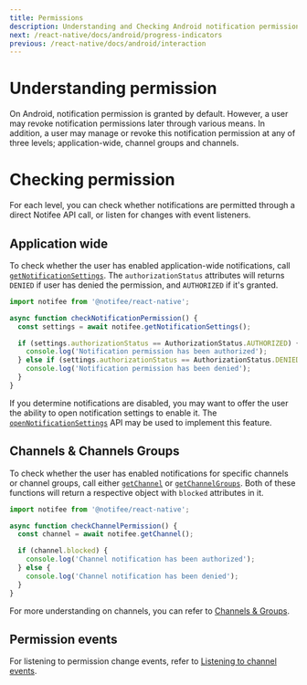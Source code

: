 ```yaml
---
title: Permissions
description: Understanding and Checking Android notification permissions
next: /react-native/docs/android/progress-indicators
previous: /react-native/docs/android/interaction
---
```


# Understanding permission

On Android, notification permission is granted by default. However, a user may revoke notification permissions later through various means. In addition, a user may manage or revoke this notification permission at any of three levels; application-wide, channel groups and channels. 

# Checking permission

For each level, you can check whether notifications are permitted through a direct Notifee API call, or listen for changes with event listeners.

## Application wide

To check whether the user has enabled application-wide notifications, call [`getNotificationSettings`](/reference/getnotificationsettings). The `authorizationStatus` attributes will returns `DENIED` if user has denied the permission, and `AUTHORIZED` if it's granted.


```js
import notifee from '@notifee/react-native';

async function checkNotificationPermission() {
  const settings = await notifee.getNotificationSettings();

  if (settings.authorizationStatus == AuthorizationStatus.AUTHORIZED) {
    console.log('Notification permission has been authorized');
  } else if (settings.authorizationStatus == AuthorizationStatus.DENIED) {
    console.log('Notification permission has been denied');
  }
}
```

If you determine notifications are disabled, you may want to offer the user the ability to open notification settings to enable it. The [`openNotificationSettings`](/reference/opennotificationsettings) API may be used to implement this feature.

## Channels & Channels Groups

To check whether the user has enabled notifications for specific channels or channel groups, call either [`getChannel`](/reference/getchannel) or [`getChannelGroups`](/reference/getchannelgroups). Both of these functions will return a respective object with `blocked` attributes in it.

```js
import notifee from '@notifee/react-native';

async function checkChannelPermission() {
  const channel = await notifee.getChannel();

  if (channel.blocked) {
    console.log('Channel notification has been authorized');
  } else {
    console.log('Channel notification has been denied');
  }
}
```

For more understanding on channels, you can refer to [Channels & Groups](react-native/docs/android/channels).

## Permission events

For listening to permission change events, refer to [Listening to channel events](react-native/docs/android/channels#listening-to-channel-events).